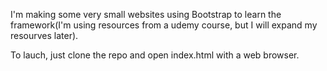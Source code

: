 I'm making some very small websites using Bootstrap to learn the framework(I'm using resources from a udemy course, but I will expand my resourves later).

To lauch, just clone the repo and open index.html with a web browser.
